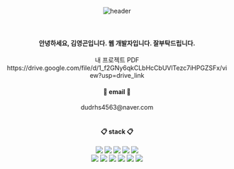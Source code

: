 <div align="center">
  
  ![header](https://capsule-render.vercel.app/api?type=waving&text=Hello%200gon's%20World!&animation=fadeIn&color=random)
  <br/>
  <br/>
  <br/>
  <h4>안녕하세요, 김영곤입니다. 웹 개발자입니다. 잘부탁드립니다.</h4>
  내 프로젝트 PDF
  <br/>
  https://drive.google.com/file/d/1_f2GNy6qkCLbHcCbUVlTezc7iHPGZSFx/view?usp=drive_link
  <br/>
  <h4>📧 email 📧</h4>
  dudrhs4563@naver.com
  <br/>
  <br/>
  <h4>📋 stack 📋</h4>
  <img src="https://img.shields.io/badge/JAVA-007396?style=for-the-badge&logo=Java&logoColor=white">
  <img src="https://img.shields.io/badge/JavaScript-F7DF1E?style=for-the-badge&logo=JavaScript&logoColor=white">
  <img src="https://img.shields.io/badge/Spring-6DB33F?style=for-the-badge&logo=Spring&logoColor=white">
  <img src="https://img.shields.io/badge/HTML5-E34F26?style=for-the-badge&logo=HTML5&logoColor=white">
  <img src="https://img.shields.io/badge/CSS3-1572B6?style=for-the-badge&logo=CSS3&logoColor=white"> <br>
  <img src="https://img.shields.io/badge/MySQL-4479A1?style=for-the-badge&logo=MySQL&logoColor=white">
  <img src="https://img.shields.io/badge/aws-232F3E?style=for-the-badge&logo=Amazon aws&logoColor=white">
  <img src="https://img.shields.io/badge/Eclipse-2C2255?style=for-the-badge&logo=Eclipse%20IDE&logoColor=white">
  <img src="https://img.shields.io/badge/github-181717?style=for-the-badge&logo=github&logoColor=white">
  <img src="https://img.shields.io/badge/VSCode-007ACC?style=for-the-badge&logo=VisualStudioCode&logoColor=white">
  <img src="https://img.shields.io/badge/AWS-E34F26?style=for-the-badge&logo=AWS&logoColor=white">
  <br/>



</div>
